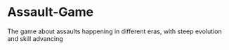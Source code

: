 # Assault-Game
The game about assaults happening in different eras, with steep evolution and skill advancing
